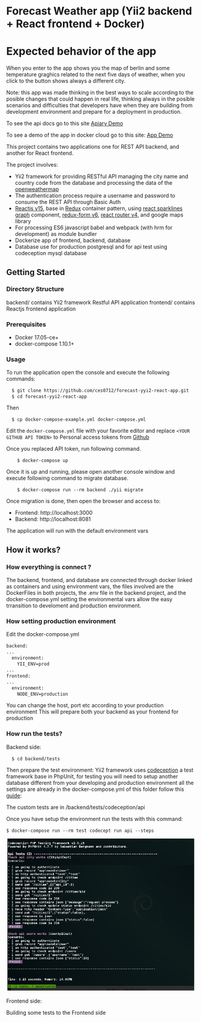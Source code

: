 # Forecast Weather app (Yii2 backend + React frontend + Docker)

# Expected behavior of the app
When you enter to the app shows you the map of berlin and some temperature graghics related to the next five days of weather, when you click to the button shows always a different city. 

Note: this app was made thinking in the best ways to scale according to the posible changes that could happen in real life, thinking always in the posible scenarios and difficulties that developers have when they are building from development environment and prepare for a deployment in production.

To see the api docs go to this site [Apiary Demo](http://docs.demo197.apiary.io)

To see a demo of the app in docker cloud go to this site:
[App Demo](http://frontend.forecastapp2.1c06e58b.svc.dockerapp.io)


This project contains two applications one for REST API backend, and another for React frontend.

The project involves:

* Yii2 framework for providing RESTful API managing the city name and country code from the database and processing the data of the [openweathermap](https://openweathermap.org/)
* The authentication process require a username and password to consume the REST API through Basic Auth 
* [Reactjs v15](https://facebook.github.io/react/), base in [Redux](http://redux.js.org/docs/introduction/) container pattern, using [react sparklines graph](https://github.com/borisyankov/react-sparklines) component, [redux-form v6](https://github.com/erikras/redux-form), [react router v4](https://github.com/ReactTraining/react-router), and google maps library
* For processing ES6 javascript babel and webpack (with hrm for development) as module bundler
* Dockerize app of frontend, backend, database
* Database use for production postgresql and for api test using codeception mysql database

## Getting Started

### Directory Structure

  backend/ contains Yii2 framework Restful API application
  frontend/ contains Reactjs frontend application

### Prerequisites
* Docker 17.05-ce+
* docker-compose 1.10.1+

### Usage
To run the application open the console and execute the following commands:

```
  $ git clone https://github.com/ces0712/forecast-yyi2-react-app.git
  $ cd forecast-yyi2-react-app
```
Then
```
  $ cp docker-compose-example.yml docker-compose.yml

```
Edit the `docker-compose.yml` file with your favorite editor and replace `<YOUR GITHUB API TOKEN>` to Personal access tokens from [Github](https://github.com/settings/tokens)

Once you replaced API token, run following command.

```
    $ docker-compose up
```

Once it is up and running, please open another console window and execute following command to migrate database.

```
    $ docker-compose run --rm backend ./yii migrate
```
Once migration is done, then open the browser and access to:

* Frontend: http://localhost:3000
* Backend: http://localhost:8081

The application will run with the default environment vars

## How it works?

### How everything is connect ?
The backend, frontend, and database are connected through docker linked as containers and using environment vars, the files involved are the DockerFiles in both projects, the .env file in the backend project, and the docker-compose.yml setting the environmental vars allow the easy trransition to develoment and production environment.

### How setting production environment
Edit the docker-compose.yml 
```
backend:
...
  environment:
    YII_ENV=prod
...
frontend:
...
  environment:
    NODE_ENV=production

```
You can change the host, port etc according to your production environment
This will prepare both your backend as your frontend for production

### How run the tests?
Backend side:
```
  $ cd backend/tests
```
Then prepare the test environment: Yii2 framework uses [codeception](codeception.com) a test framework base in PhpUnit, for testing you will need to setup another database different from your developing and production environment all the settings are already in the docker-compose.yml of this folder follow this [guide](https://github.com/codemix/yii2-dockerized/wiki/4.-How-to-test):

The custom tests are in /backend/tests/codeception/api

Once you have setup the environment run the tests with this command:

```
$ docker-compose run --rm test codecept run api --steps

``` 
![Alt text](/screenshots/1.png?raw=true "Screenshot test backend")

Frontend side:

Building some tests to the Frontend side
